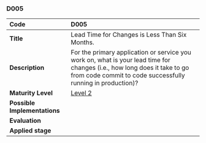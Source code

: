 ### D005

|**Code**           | **D005** |
| :--               | :--      |
|**Title**          | Lead Time for Changes is Less Than Six Months.|
|**Description**    | For the primary application or service you work on, what is your lead time for changes (i.e., how long does it take to go from code commit to code successfully running in production)? |
|**Maturity Level** | [Level 2](/LEVELS.html#level-2) |
|**Possible Implementations** | |
|**Evaluation**     | |
|**Applied stage**  | |
